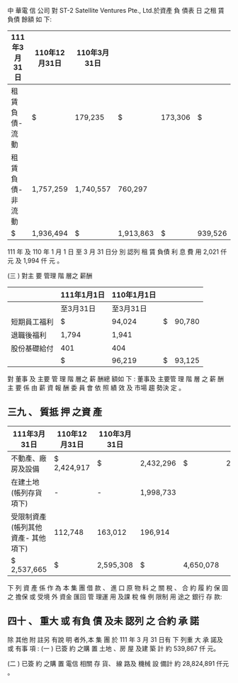  中 華電 信 公司 對 ST-2 Satellite Ventures Pte., Ltd.於資產 負 債表 日 之租 賃 負債 餘額 如 下:

| 111年3月31日     | 110年12月31日   | 110年3月31日   |           |         |         |         |
|------------------|-----------------|----------------|-----------|---------|---------|---------|
| 租賃負債-流動   | $               | 179,235        | $         | 173,306 | $       | 179,229 |
| 租賃負債-非流動 | 1,757,259       | 1,740,557      | 760,297   |         |         |         |
| $                | 1,936,494       | $              | 1,913,863 | $       | 939,526 |         |

 111 年 及 110 年 1 月 1 日 至 3 月 31 日分 別 認列 租 賃 負債 利 息 費 用 2,021 仟 元 及 1,994 仟 元 。

(三 ) 對主 要 管理 階 層之 薪酬

|              | 111年1月1日   | 110年1月1日   |    |        |
|--------------|---------------|---------------|----|--------|
|              | 至3月31日     | 至3月31日     |    |        |
| 短期員工福利 | $             | 94,024        | $  | 90,780 |
| 退職後福利   | 1,794         | 1,941         |    |        |
| 股份基礎給付 | 401           | 404           |    |        |
|              | $             | 96,219        | $  | 93,125 |

 對 董事 及 主要 管 理 階 層之 薪 酬總 額如 下 : 董事及 主要管 理 階 層 之 薪 酬 主 要 係 由 薪 資 報 酬 委 員 會 依 照 績 效 及 市場 趨 勢決 定 。

## 三九 、 質抵 押 之資 產

| 111年3月31日                          | 110年12月31日   | 110年3月31日   |           |           |           |
|---------------------------------------|-----------------|----------------|-----------|-----------|-----------|
| 不動產、廠房及設備                    | $ 2,424,917     | $              | 2,432,296 | $         | 2,454,431 |
| 在建土地(帳列存貨項下)              | -               | -              | 1,998,733 |           |           |
| 受限制資產(帳列其他資產- 其他項下) | 112,748         | 163,012        | 196,914   |           |           |
| $ 2,537,665                           | $               | 2,595,308      | $         | 4,650,078 |           |

 下 列 資 產 係 作 為 本 集 團 借 款 、 進 口 原 物 料 之 關 稅 、 合 約 履 約 保 固 之 擔保 或 受境 外 資金 匯回 管 理運 用 及課 稅 條 例 限制 用 途之 銀行 存 款:

## 四十 、 重大 或 有負 債 及未 認列 之 合約 承 諾

 除 其他 附 註另 有說 明 者外,本 集 團 於 111 年 3 月 31 日有 下 列重 大 承 諾及 或 有事 項 :
(一 ) 已簽 約 之購 置 土地 、房 屋 及建 築 計 約 539,867 仟 元。

(二 ) 已簽 約 之購 置 電信 相關 存 貨、 線 路及 機械 設 備計 約 28,824,891 仟元 。
